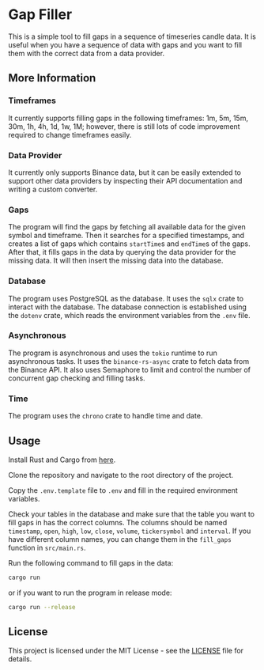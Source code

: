 # Gap Filler

This is a simple tool to fill gaps in a sequence of timeseries candle data. It is useful when you have a sequence of data with gaps and you want to fill them with the correct data from a data provider.

## More Information

### Timeframes

 It currently supports filling gaps in the following timeframes: 1m, 5m, 15m, 30m, 1h, 4h, 1d, 1w, 1M; however, there is still lots of code improvement required to change timeframes easily.

### Data Provider

It currently only supports Binance data, but it can be easily extended to support other data providers by inspecting their API documentation and writing a custom converter.

### Gaps

The program will find the gaps by fetching all available data for the given symbol and timeframe. Then it searches for a specified timestamps, and creates a list of gaps which contains `startTime`s and `endTime`s of the gaps. After that, it fills gaps in the data by querying the data provider for the missing data. It will then insert the missing data into the database.

### Database

The program uses PostgreSQL as the database. It uses the `sqlx` crate to interact with the database. The database connection is established using the `dotenv` crate, which reads the environment variables from the `.env` file.

### Asynchronous

The program is asynchronous and uses the `tokio` runtime to run asynchronous tasks. It uses the `binance-rs-async` crate to fetch data from the Binance API. It also uses Semaphore to limit and control the number of concurrent gap checking and filling tasks.

### Time

The program uses the `chrono` crate to handle time and date.

## Usage

Install Rust and Cargo from [here](https://www.rust-lang.org/tools/install).

Clone the repository and navigate to the root directory of the project.

Copy the `.env.template` file to `.env` and fill in the required environment variables.

Check your tables in the database and make sure that the table you want to fill gaps in has the correct columns. The columns should be named `timestamp`, `open`, `high`, `low`, `close`, `volume`, `tickersymbol` and `interval`. If you have different column names, you can change them in the `fill_gaps` function in `src/main.rs`.

Run the following command to fill gaps in the data:

```bash
cargo run
```

or if you want to run the program in release mode:

```bash
cargo run --release
```

## License

This project is licensed under the MIT License - see the [LICENSE](LICENSE) file for details.
